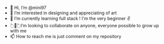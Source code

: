 - 💃 Hi, I’m @mini97
- 👀 I’m interested in designing and appreciating of art
- 🌱 I’m currently learning full stack ! I'm the very beginner ✌
- ߮💖߮I’m looking to collaborate on anyone, everyone possible to grow up with me
- 📫 How to reach me is just comment on my repository

<!---
mini97/mini97 is a ✨ special ✨ repository because its `README.md` (this file) appears on your GitHub profile.
You can click the Preview link to take a look at your changes.
--->

